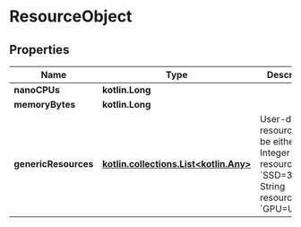 
# ResourceObject

## Properties
Name | Type | Description | Notes
------------ | ------------- | ------------- | -------------
**nanoCPUs** | **kotlin.Long** |  |  [optional]
**memoryBytes** | **kotlin.Long** |  |  [optional]
**genericResources** | [**kotlin.collections.List&lt;kotlin.Any&gt;**](kotlin.Any.md) | User-defined resources can be either Integer resources (e.g, &#x60;SSD&#x3D;3&#x60;) or String resources (e.g, &#x60;GPU&#x3D;UUID1&#x60;).  |  [optional]



